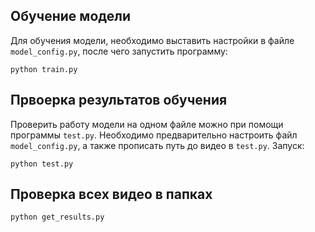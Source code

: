 ## Обучение модели
Для обучения модели, необходимо выставить настройки в файле ```model_config.py```, после чего запустить программу:  
```
python train.py
```

## Првоерка результатов обучения
Проверить работу модели на одном файле можно при помощи программы ```test.py```. Необходимо предварительно настроить файл ```model_config.py```, а также прописать путь до видео в ```test.py```. Запуск:  
```
python test.py
```

## Проверка всех видео в папках
```
python get_results.py
```